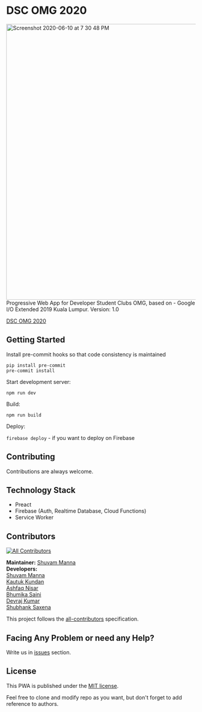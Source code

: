 # DSC OMG 2020

<img width="733" alt="Screenshot 2020-06-10 at 7 30 48 PM" src="https://user-images.githubusercontent.com/15321738/86471022-2db89800-bd5a-11ea-9277-bb0be61a9e9c.png">
Progressive Web App for Developer Student Clubs OMG, based on - Google I/O Extended 2019 Kuala Lumpur.
Version: 1.0

[DSC OMG 2020](https://dscomg.netlify.app/)

## Getting Started

Install pre-commit hooks so that code consistency is maintained
```
pip install pre-commit
pre-commit install
```

Start development server:

`npm run dev`

Build:

`npm run build`

Deploy:

`firebase deploy` - if you want to deploy on Firebase

## Contributing

Contributions are always welcome.

## Technology Stack

* Preact
* Firebase (Auth, Realtime Database, Cloud Functions)
* Service Worker

## Contributors

<!-- ALL-CONTRIBUTORS-BADGE:START - Do not remove or modify this section -->
[![All Contributors](https://img.shields.io/badge/all_contributors-6-orange.svg?style=flat-square)](#contributors-)
<!-- ALL-CONTRIBUTORS-BADGE:END -->

<b>Maintainer:</b> [Shuvam Manna](https://github.com/geekboysupreme) <br>
<b>Developers:</b><br>
[Shuvam Manna](https://github.com/geekboysupreme) <br>
[Kautuk Kundan](https://github.com/kautukkundan) <br>
[Ashfaq Nisar](https://github.com/ashfaqnisar) <br>
[Bhumika Saini](https://github.com/Bhumikasaini) <br>
[Devraj Kumar](https://github.com/devraj-kumar) <br>
[Shubhank Saxena](https://github.com/shubhank-saxena) <br>


This project follows the [all-contributors](https://github.com/all-contributors/all-contributors) specification.

## Facing Any Problem or need any Help?

Write us in [issues](https://github.com/issues) section.<br>


## License

This PWA is published under the [MIT license](/LICENSE.md).

Feel free to clone and modify repo as you want, but don't forget to add reference to authors.

